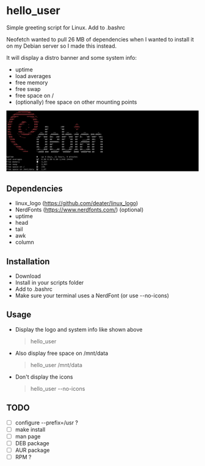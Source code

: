 # hello_user
Simple greeting script for Linux. Add to .bashrc

Neofetch wanted to pull 26 MB of dependencies when I wanted to install it on my Debian server so I made this instead.

It will display a distro banner and some system info:
- uptime
- load averages
- free memory
- free swap
- free space on /
- (optionally) free space on other mounting points

![Screenshot](./screenshot.png)

## Dependencies
- linux_logo (https://github.com/deater/linux_logo)
- NerdFonts (https://www.nerdfonts.com/) (optional)
- uptime
- head
- tail
- awk
- column

## Installation
- Download
- Install in your scripts folder
- Add to .bashrc
- Make sure your terminal uses a NerdFont (or use --no-icons)

## Usage

- Display the logo and system info like shown above
  > hello_user

- Also display free space on /mnt/data
  > hello_user /mnt/data

- Don't display the icons
  > hello_user --no-icons

## TODO
- [ ] configure --prefix=/usr ?
- [ ] make install
- [ ] man page
- [ ] DEB package
- [ ] AUR package
- [ ] RPM ?

